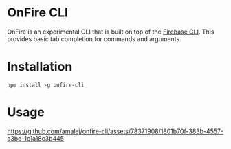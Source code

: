 # OnFire CLI

OnFire is an experimental CLI that is built on top of the [Firebase CLI](https://firebase.google.com/docs/cli). This provides basic tab completion for commands and arguments.

# Installation

```
npm install -g onfire-cli
```

# Usage

https://github.com/amalej/onfire-cli/assets/78371908/1801b70f-383b-4557-a3be-1c1a18c3b445


